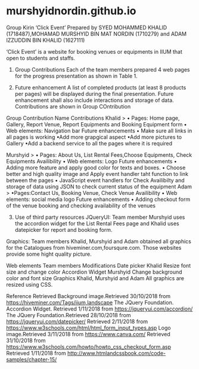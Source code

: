 # murshyidnordin.github.io
Group Kirin
‘Click Event’
Prepared by SYED MOHAMMED KHALID (1718487),MOHAMAD MURSHYID BIN MAT NORDIN	(1710279) and ADAM IZZUDDIN BIN KHALID  (1627111)

‘Click Event’ is a website for booking venues or equipments in IIUM that open to students and staffs.
1. Group Contributions
Each of the team members prepared 4 web pages for the progress presentation
as shown in Table 1.

2. Future enhancement
A list of completed products (at least 8 products per pages) will be displayed
during the final presentation. Future enhancement shall also include
interactions and storage of data. Contributions are
shown in Group COntribution


Group Contribution
Name       Contributions 
Khalid  > • Pages: Home page, Gallery, Report Venue, Report Equipments and Booking Equipment form 
          • Web elements: Navigation bar
Future enhancements    • Make sure all links in all pages is working
                       •Add more grapgical aspect
                       •Add more pictures to Gallery
                       •Add a backend service to all the pages where it is required



Murshyid  >     • Pages: About Us, List Rental Fees,Choose Equipments, Check Equipments Availibility
                 • Web elements: Logo
Future enhancements        • Adding more feature and apply good color for texts and boxes. 
                             • Choose better and high quality image and Apply event handler taht function to link between the pages
                           • JavaScript event handlers for Check Availibilty and storage of data using JSON to check current status of the equipment
 Adam >        •Pages:Contact Us, Booking Venue, Check Venue Availibility
               • Web elements: social media logo
 Future enhancements     • Adding checkout form of the venue booking and checking availability of the venues
                  
                           
3. Use of third party resources
JQueryUI: Team member Murshyid uses the accordion widget for the List Rental Fees page and Khalid uses datepicker for report and booking form.

Graphics: Team members Khalid, Murshyid and Adam obtained all graphics for the Catalogues from
hiveminer.com,foursqure.com. Those websites provide some hight quality picture.

Web elements       Team members                  Modifications
Date picker        Khalid                     Resize font size and change color 
Accordion Widget   Murshyid                   Change background color and font size
Graphics          Khalid, Murshyid and Adam  All graphics are resized using CSS. 


Reference
Retrieved
Background image.Retrieved 30/10/2018 from https://hiveminer.com/Tags/iium,landscape
The JQuery Foundation. Accordion Widget. Retrieved 1/11/2018 from https://jqueryui.com/accordion/  
The JQuery Foundation.Retrieved 28/10/2018 from https://jqueryui.com/datepicker/
Retrieved 2/11/2018 from https://www.w3schools.com/html/html_form_input_types.asp
Logo image.Retrieved 3/11/2018 from https://www.canva.com/
Retrieved 31/10/2018 from https://www.w3schools.com/howto/howto_css_checkout_form.asp
Retrieved 1/11/2018 from http://www.htmlandcssbook.com/code-samples/chapter-15/



